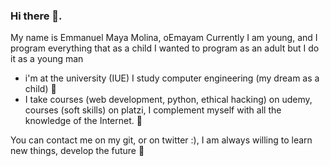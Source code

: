 ### Hi there 👋.
My name is Emmanuel Maya Molina, oEmayam
Currently I am young, and I program everything that as a child I wanted to program as an adult but I do it as a young man

- i'm at the university (IUE) I study computer engineering (my dream as a child) 🔭
- I take courses (web development, python, ethical hacking) on udemy, courses (soft skills) on platzi, I complement myself with all the knowledge of the Internet. 🌱


You can contact me on my git, or on twitter :), I am always willing to learn new things, develop the future 👯


<!--
**Emayamolina/Emayamolina** is a ✨ _special_ ✨ repository because its `README.md` (this file) appears on your GitHub profile.

Here are some ideas to get you started:

- 🔭 I’m currently working on ...
- 🌱 I’m currently learning ...
- 👯 I’m looking to collaborate on ...
- 🤔 I’m looking for help with ...
- 💬 Ask me about ...
- 📫 How to reach me: ...
- 😄 Pronouns: ...
- ⚡ Fun fact: ...
-->
